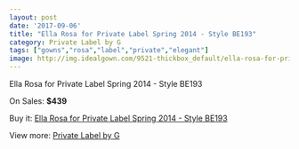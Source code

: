 ```yaml
---
layout: post
date: '2017-09-06'
title: "Ella Rosa for Private Label Spring 2014 - Style BE193"
category: Private Label by G
tags: ["gowns","rosa","label","private","elegant"]
image: http://img.idealgown.com/9521-thickbox_default/ella-rosa-for-private-label-spring-2014-style-be193.jpg
---
```

Ella Rosa for Private Label Spring 2014 - Style BE193

On Sales: **$439**
<a href="https://www.idealgown.com/en/private-label-by-g/3951-ella-rosa-for-private-label-spring-2014-style-be193.html"><amp-img layout="responsive" width="600" height="600" src="//img.idealgown.com/9521-thickbox_default/ella-rosa-for-private-label-spring-2014-style-be193.jpg" alt="Ella Rosa for Private Label Spring 2014 - Style BE193 0" /></a>
<a href="https://www.idealgown.com/en/private-label-by-g/3951-ella-rosa-for-private-label-spring-2014-style-be193.html"><amp-img layout="responsive" width="600" height="600" src="//img.idealgown.com/9523-thickbox_default/ella-rosa-for-private-label-spring-2014-style-be193.jpg" alt="Ella Rosa for Private Label Spring 2014 - Style BE193 1" /></a>
<a href="https://www.idealgown.com/en/private-label-by-g/3951-ella-rosa-for-private-label-spring-2014-style-be193.html"><amp-img layout="responsive" width="600" height="600" src="//img.idealgown.com/9522-thickbox_default/ella-rosa-for-private-label-spring-2014-style-be193.jpg" alt="Ella Rosa for Private Label Spring 2014 - Style BE193 2" /></a>

Buy it: [Ella Rosa for Private Label Spring 2014 - Style BE193](https://www.idealgown.com/en/private-label-by-g/3951-ella-rosa-for-private-label-spring-2014-style-be193.html "Ella Rosa for Private Label Spring 2014 - Style BE193")

View more: [Private Label by G](https://www.idealgown.com/en/46-private-label-by-g "Private Label by G")